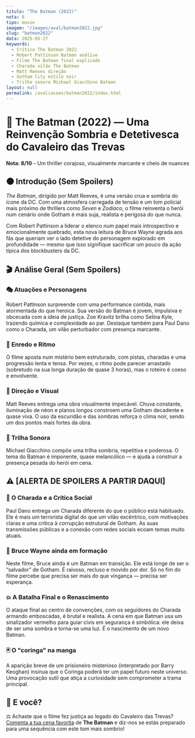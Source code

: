 ```yaml
---
titulo: "The Batman (2022)"
nota: 8
tipo: movie
imagem: "/images/aval/batman2022.jpg"
slug: "batman2022"
data: 2025-05-27
keywords:
  - Crítica The Batman 2022
  - Robert Pattinson Batman análise
  - Filme The Batman final explicado
  - Charada vilão The Batman
  - Matt Reeves direção
  - Gotham City estilo noir
  - Trilha sonora Michael Giacchino Batman
layout: null
permalink: /avaliacoes/batman2022/index.html    
---
```


# 🦇 The Batman (2022) — Uma Reinvenção Sombria e Detetivesca do Cavaleiro das Trevas

**Nota: 8/10** – Um thriller corajoso, visualmente marcante e cheio de nuances

## 🌑 Introdução (Sem Spoilers)

*The Batman*, dirigido por Matt Reeves, é uma versão crua e sombria do ícone da DC. Com uma atmosfera carregada de tensão e um tom policial mais próximo de thrillers como *Seven* e *Zodíaco*, o filme reinventa o herói num cenário onde Gotham é mais suja, realista e perigosa do que nunca.

Com Robert Pattinson a liderar o elenco num papel mais introspectivo e emocionalmente quebrado, esta nova leitura de Bruce Wayne agrada aos fãs que queriam ver o lado detetive do personagem explorado em profundidade — mesmo que isso signifique sacrificar um pouco da ação típica dos blockbusters da DC.

## 🎬 Análise Geral (Sem Spoilers)

### 🎭 Atuações e Personagens

Robert Pattinson surpreende com uma performance contida, mais atormentada do que heroica. Sua versão do Batman é jovem, impulsiva e obcecada com a ideia de justiça. Zoe Kravitz brilha como Selina Kyle, trazendo química e complexidade ao par. Destaque também para Paul Dano como o Charada, um vilão perturbador com presença marcante.

### 📜 Enredo e Ritmo

O filme aposta num mistério bem estruturado, com pistas, charadas e uma progressão lenta e tensa. Por vezes, o ritmo pode parecer arrastado (sobretudo na sua longa duração de quase 3 horas), mas o roteiro é coeso e envolvente.

### 🎥 Direção e Visual

Matt Reeves entrega uma obra visualmente impecável. Chuva constante, iluminação de néon e planos longos constroem uma Gotham decadente e quase viva. O uso da escuridão e das sombras reforça o clima noir, sendo um dos pontos mais fortes da obra.

### 🎵 Trilha Sonora

Michael Giacchino compõe uma trilha sombria, repetitiva e poderosa. O tema do Batman é imponente, quase melancólico — e ajuda a construir a presença pesada do herói em cena.

## ⚠️ [ALERTA DE SPOILERS A PARTIR DAQUI]

### 🧩 O Charada e a Crítica Social

Paul Dano entrega um Charada diferente do que o público está habituado. Ele é mais um terrorista digital do que um vilão excêntrico, com motivações claras e uma crítica à corrupção estrutural de Gotham. As suas transmissões públicas e a conexão com redes sociais ecoam temas muito atuais.

### 🦇 Bruce Wayne ainda em formação

Neste filme, Bruce ainda é um Batman em transição. Ele está longe de ser o “salvador” de Gotham. É raivoso, recluso e movido por dor. Só no fim do filme percebe que precisa ser mais do que vingança — precisa ser esperança.

### 💥 A Batalha Final e o Renascimento

O ataque final ao centro de convenções, com os seguidores do Charada armando emboscadas, é brutal e realista. A cena em que Batman usa um sinalizador vermelho para guiar civis em segurança é simbólica: ele deixa de ser uma sombra e torna-se uma luz. É o nascimento de um novo Batman.

### 🃏 O "coringa" na manga

A aparição breve de um prisioneiro misterioso (interpretado por Barry Keoghan) insinua que o Coringa poderá ter um papel futuro neste universo. Uma provocação sutil que atiça a curiosidade sem comprometer a trama principal.

## 📢 E você?

⚖️ Achaste que o filme fez justiça ao legado do Cavaleiro das Trevas?  
[Comenta a tua cena favorita](../../contacto.html) de **The Batman** e diz-nos se estás preparado para uma sequência com este tom mais sombrio!
